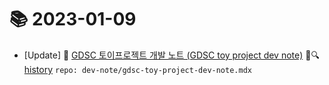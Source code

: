 # 📚 2023-01-09
- [Update] 📙 [GDSC 토이프로젝트 개발 노트 (GDSC toy project dev note)](https://til.qriosity.io/dev-note/gdsc-toy-project-dev-note) 📃🔍 [history](https://github.com/Queue-ri/TIL/commits/main/dev-note/gdsc-toy-project-dev-note.mdx?since=2023-01-09T00:00:00Z&until=2023-01-09T23:59:59Z) `repo: dev-note/gdsc-toy-project-dev-note.mdx`
